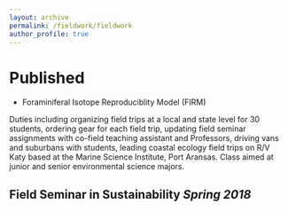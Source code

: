 ```yaml
---
layout: archive
permalink: /fieldwork/fieldwork
author_profile: true
---
```



Published
======

* Foraminiferal Isotope Reproduciblity Model (FIRM)

Duties including organizing field trips at a local and state level for 30 students, ordering gear for each field trip, updating field seminar assignments with co-field teaching assistant and Professors, driving vans and suburbans with students, leading coastal ecology field trips on R/V Katy based at the Marine Science Institute, Port Aransas. Class aimed at junior and senior environmental science majors.

Field Seminar in Sustainability  *Spring 2018* 
---------------
